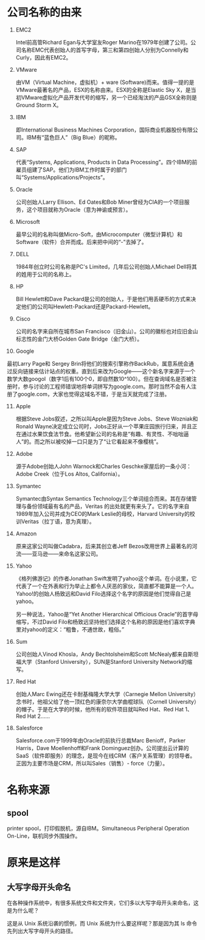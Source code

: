 # 公司名称的由来

1. EMC2

   Intel前高管Richard Egan与大学室友Roger Marino在1979年创建了公司。公司名称EMC代表创始人的首写字母，第三和第四创始人分别为Connelly和Curly，因此有EMC2。

2. VMware

   由VM（Virtual Machine，虚拟机）+ ware (Software)而来。值得一提的是VMware最著名的产品，ESX的名称由来。ESX的全称是Elastic Sky X，是当初VMware虚拟化产品开发代号的缩写，另一个已经淘汰的产品GSX全称则是Ground Storm X。

3. IBM

   即International Business Machines Corporation，国际商业机器股份有限公司。IBM有“蓝色巨人”（Big Blue）的昵称。

4. SAP

   代表“Systems, Applications, Products in Data Processing”。四个IBM的前雇员组建了SAP。他们为IBM工作时属于的部门叫“Systems/Applications/Projects”。

5. Oracle

   公司创始人Larry Ellison、Ed Oates和Bob Miner曾经为CIA的一个项目服务，这个项目就称为Oracle（意为神谕或预言）。

6. Microsoft

   最早公司的名称叫做Micro-Soft，由Microcomputer（微型计算机）和Software（软件）合并而成。后来把中间的“-”去掉了。

7. DELL

   1984年创立时公司名称是PC's Limited，几年后公司创始人Michael Dell将其的姓用于公司的名称上。

8. HP

   Bill Hewlett和Dave Packard是公司的创始人，于是他们用丢硬币的方式来决定他们的公司叫Hewlett-Packard还是Packard-Hewlett。

9. Cisco

   公司的名字来自所在城市San Francisco（旧金山）。公司的徽标也对应旧金山标志性的金门大桥Golden Gate Bridge（金门大桥）。

10. Google

  最初Larry Page和 Sergey Brin将他们的搜索引擎称作BackRub，属意系统会通过反向链接来估计站点的权重。直到后来改为Google——这个新名字来源于一个数学大数googol（数字1后有100个0，即自然数10^100）。但在查询域名是否被注册时，参与讨论的工程师错误地将单词拼写为google.com。那时当然不会有人注册了google.com，大家也觉得这域名不错，于是当天就完成了注册。

11. Apple

    根据Steve Jobs叙述，之所以叫Apple是因为Steve Jobs、Steve Wozniak和Ronald Wayne决定成立公司时，Jobs正好从一个苹果庄园旅行归来，并且正在通过水果饮食法节食。他希望新公司的名称是“有趣、有灵性、不咄咄逼人”的。而之所以被咬掉一口只是为了“让它看起来不像樱桃”。

12. Adobe

    源于Adobe创始人John Warnock和Charles Geschke家屋后的一条小河：Adobe Creek（位于Los Altos, California）。

13. Symantec

    Symantec由Syntax Semantics Technology三个单词组合而来。其在存储管理与备份领域最有名的产品，Veritas 的出处就更有来头了。它的名字来自1989年加入公司并成为CEO的Mark Leslie的母校，Harvard University的校训Veritas（拉丁语，意为真理）。

14. Amazon

    原来这家公司叫做Cadabra，后来其创立者Jeff Bezos改用世界上最著名的河流——亚马逊——来命名这家公司。

15. Yahoo

    《格列佛游记》的作者Jonathan Swift发明了yahoo这个单词。在小说里，它代表了一个在外表和行为举止上都令人厌恶的家伙，简直都不能算是一个人。Yahoo!的创始人杨致远和David Filo选择这个名字的原因是他们觉得自己是yahoo。

    另一种说法，Yahoo是“Yet Another Hierarchical Officious Oracle”的首字母缩写，不过David Filo和杨致远坚持他们选择这个名称的原因是他们喜欢字典里对yahoo的定义：“粗鲁，不通世故，粗俗。”

16. Sum

    公司创始人Vinod Khosla，Andy Bechtolsheim和Scott McNealy都来自斯坦福大学（Stanford University），SUN是Stanford University Network的缩写。

17. Red Hat

    创始人Marc Ewing还在卡耐基梅隆大学大学（Carnegie Mellon University）念书时，他祖父给了他一顶红色的康奈尔大学曲棍球队（Cornell University）的帽子。于是在大学的时候，他所有的软件项目就叫Red Hat、Red Hat 1、Red Hat 2……

18. Salesforce

    Salesforce.com于1999年由Oracle的前执行总裁Marc Benioff，Parker Harris，Dave Moellenhoff和Frank Dominguez创办。公司提出云计算的SaaS（软件即服务）的理念，是现今在线CRM（客户关系管理）的领导者。正因为主要市场是CRM，所以叫Sales（销售）- force（力量）。




# 名称来源

## spool

printer spool，打印假脱机，源自IBM。Simultaneous Peripheral Operation On-Line，联机同步外围操作。

# 原来是这样

## 大写字母开头命名

在各种操作系统中，有很多系统文件和文件夹，它们多以大写字母开头来命名，这是为什么呢？

这是从 Unix 系统沿袭的惯例，而 Unix 系统为什么要这样呢？那是因为其 ls 命令先列出大写字母开头的路径。